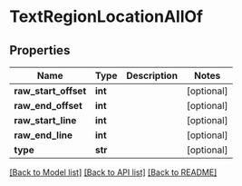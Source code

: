 # TextRegionLocationAllOf

## Properties
Name | Type | Description | Notes
------------ | ------------- | ------------- | -------------
**raw_start_offset** | **int** |  | [optional] 
**raw_end_offset** | **int** |  | [optional] 
**raw_start_line** | **int** |  | [optional] 
**raw_end_line** | **int** |  | [optional] 
**type** | **str** |  | [optional] 

[[Back to Model list]](../README.md#documentation-for-models) [[Back to API list]](../README.md#documentation-for-api-endpoints) [[Back to README]](../README.md)


